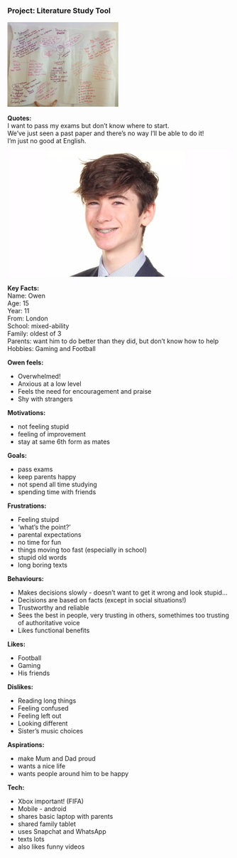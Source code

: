 ### Project: Literature Study Tool
![owen whiteboard version](./owen-whiteboard.png)


**Quotes:**  
I want to pass my exams but don’t know where to start.  
We’ve just seen a past paper and there’s no way I’ll be able to do it!  
I’m just no good at English.  

![Owen](./owen.png)

**Key Facts:**  
Name: Owen  
Age: 15  
Year: 11  
From: London  
School: mixed-ability  
Family: oldest of 3  
Parents: want him to do better than they did, but don’t know how to help  
Hobbies: Gaming and Football

**Owen feels:**  
+ Overwhelmed!  
+ Anxious at a low level  
+ Feels the need for encouragement and praise  
+ Shy with strangers  

**Motivations:**  
+ not feeling stupid
+ feeling of improvement
+ stay at same 6th form as mates

**Goals:**
+ pass exams
+ keep parents happy
+ not spend all time studying
+ spending time with friends

**Frustrations:**  
+ Feeling stuipd
+ ‘what’s the point?’
+ parental expectations
+ no time for fun
+ things moving too fast (especially in school)
+ stupid old words
+ long boring texts

**Behaviours:**
+ Makes decisions slowly - doesn’t want to get it wrong and look stupid…
+ Decisions are based on facts (except in social situations!)
+ Trustworthy and reliable
+ Sees the best in people, very trusting in others, somethimes too trusting of authoritative voice
+ Likes functional benefits

**Likes:**
+ Football
+ Gaming
+ His friends

**Dislikes:**
+ Reading long things
+ Feeling confused
+ Feeling left out
+ Looking different
+ Sister’s music choices

**Aspirations:**
+ make Mum and Dad proud
+ wants a nice life
+ wants people around him to be happy

**Tech:**
+ Xbox important! (FIFA)
+ Mobile - android
+ shares basic laptop with parents
+ shared family tablet
+ uses Snapchat and WhatsApp
+ texts lots
+ also likes funny videos
